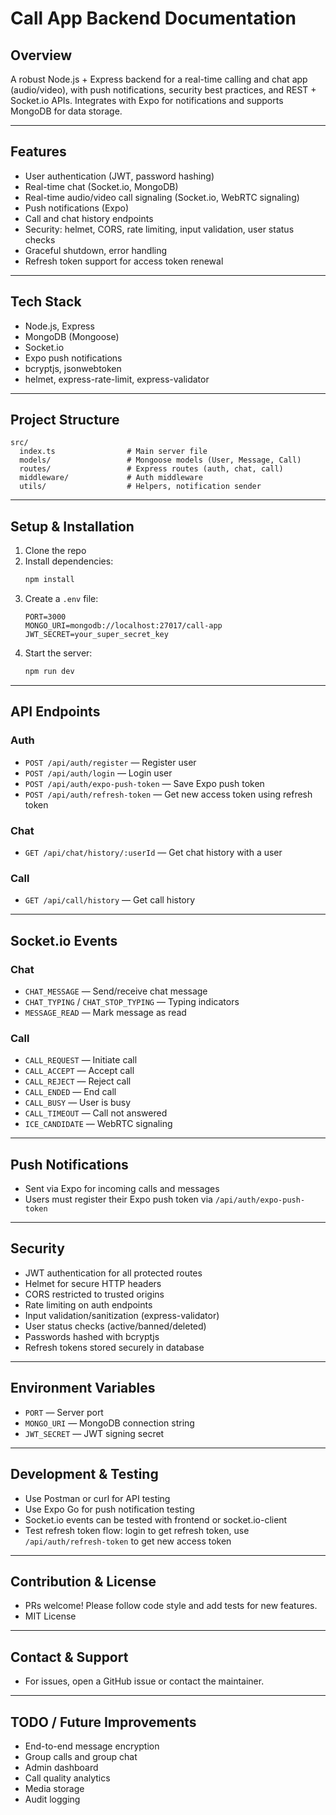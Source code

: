 # Call App Backend Documentation

## Overview

A robust Node.js + Express backend for a real-time calling and chat app (audio/video), with push notifications, security best practices, and REST + Socket.io APIs. Integrates with Expo for notifications and supports MongoDB for data storage.

---

## Features

- User authentication (JWT, password hashing)
- Real-time chat (Socket.io, MongoDB)
- Real-time audio/video call signaling (Socket.io, WebRTC signaling)
- Push notifications (Expo)
- Call and chat history endpoints
- Security: helmet, CORS, rate limiting, input validation, user status checks
- Graceful shutdown, error handling
- Refresh token support for access token renewal

---

## Tech Stack

- Node.js, Express
- MongoDB (Mongoose)
- Socket.io
- Expo push notifications
- bcryptjs, jsonwebtoken
- helmet, express-rate-limit, express-validator

---

## Project Structure

```
src/
  index.ts                # Main server file
  models/                 # Mongoose models (User, Message, Call)
  routes/                 # Express routes (auth, chat, call)
  middleware/             # Auth middleware
  utils/                  # Helpers, notification sender
```

---

## Setup & Installation

1. Clone the repo
2. Install dependencies:
   ```sh
   npm install
   ```
3. Create a `.env` file:
   ```env
   PORT=3000
   MONGO_URI=mongodb://localhost:27017/call-app
   JWT_SECRET=your_super_secret_key
   ```
4. Start the server:
   ```sh
   npm run dev
   ```

---

## API Endpoints

### Auth

- `POST /api/auth/register` — Register user
- `POST /api/auth/login` — Login user
- `POST /api/auth/expo-push-token` — Save Expo push token
- `POST /api/auth/refresh-token` — Get new access token using refresh token

### Chat

- `GET /api/chat/history/:userId` — Get chat history with a user

### Call

- `GET /api/call/history` — Get call history

---

## Socket.io Events

### Chat

- `CHAT_MESSAGE` — Send/receive chat message
- `CHAT_TYPING` / `CHAT_STOP_TYPING` — Typing indicators
- `MESSAGE_READ` — Mark message as read

### Call

- `CALL_REQUEST` — Initiate call
- `CALL_ACCEPT` — Accept call
- `CALL_REJECT` — Reject call
- `CALL_ENDED` — End call
- `CALL_BUSY` — User is busy
- `CALL_TIMEOUT` — Call not answered
- `ICE_CANDIDATE` — WebRTC signaling

---

## Push Notifications

- Sent via Expo for incoming calls and messages
- Users must register their Expo push token via `/api/auth/expo-push-token`

---

## Security

- JWT authentication for all protected routes
- Helmet for secure HTTP headers
- CORS restricted to trusted origins
- Rate limiting on auth endpoints
- Input validation/sanitization (express-validator)
- User status checks (active/banned/deleted)
- Passwords hashed with bcryptjs
- Refresh tokens stored securely in database

---

## Environment Variables

- `PORT` — Server port
- `MONGO_URI` — MongoDB connection string
- `JWT_SECRET` — JWT signing secret

---

## Development & Testing

- Use Postman or curl for API testing
- Use Expo Go for push notification testing
- Socket.io events can be tested with frontend or socket.io-client
- Test refresh token flow: login to get refresh token, use `/api/auth/refresh-token` to get new access token

---

## Contribution & License

- PRs welcome! Please follow code style and add tests for new features.
- MIT License

---

## Contact & Support

- For issues, open a GitHub issue or contact the maintainer.

---

## TODO / Future Improvements

- End-to-end message encryption
- Group calls and group chat
- Admin dashboard
- Call quality analytics
- Media storage
- Audit logging
